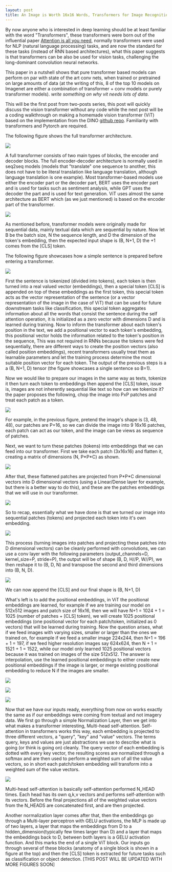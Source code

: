 ```yaml
---
layout: post
title: An Image is Worth 16x16 Words, Transformers for Image Recognition at Scale Paper Explained (ViT paper) PART 1
---
```


By now anyone who is interested in deep learning should be at least familiar with the word "Transformers", these transformers were born out of the influential paper [Attention is all you need](https://arxiv.org/abs/1706.03762), normally transformers were used for NLP (natural language processing) tasks, and are now the standard for these tasks (instead of RNN based architectures), what this paper suggests is that transformers can be also be used for vision tasks, challenging the long-dominant convolution neural networks.

This paper in a nutshell shows that pure transformer based models can perform on par with state of the art conv nets, when trained or pretrained on large amounts of data (at the writing of this, 8 of the top 10 models on Imagenet are either a combination of transformer + conv models or purely transformer models). *write something on why vit needs lots of data*.

This will be the first post from two-posts series, this post will quickly discuss the vision transformer without any code while the next post will be a coding walkthrough on making a homemade vision transformer (ViT) based on the implementation from the DINO [github repo](https://github.com/facebookresearch/dino/blob/main/vision_transformer.py). Familiarity with transformers and Pytorch are required.

The following figure shows the full transformer architecture.

![](/images/transformer.jpg)

A full transformer consists of two main types of blocks, the encoder and decoder blocks. The full encoder-decoder architecture is normally used in seq2seq models (models that "translate" one sequence to another, this does not have to be literal translation like language translation, although language translation is one example). Most transformer-based models use either the encoder part or the decoder part, BERT uses the encoder part and is used for tasks such as sentiment analysis, while GPT uses the decoder the part and is used for text generation. ViT uses almost the same architecture as BERT which (as we just mentioned) is based on the encoder part of the transformer.

![](../images/vit_encoder_block.jpg)

As mentioned before, transformer models were originally made for sequential data, mainly textual data which are sequential by nature. Now let B be the batch size, N the sequence length, and D the dimension of the token's embedding, then the expected input shape is (B, N+1, D) the +1 comes from the [CLS] token.

The following figure showcases how a simple sentence is prepared before entering a transformer.

![](../images/input_preperation_transformer.jpg)

First the sentence is tokenized (divided into tokens), each token is then turned into a real valued vector (embeddings), then a special token [CLS] is appended on top of these embeddings as the first token, this special token acts as the vector representation of the sentence (or a vector representation of the image in the case of ViT) that can be used for future downstream tasks like classification, this special token aggregates information about all the words that consist the sentence during the self attention operation, it is initialized as a zero vector with dimensions D and is learned during training. Now to inform the transformer about each token's position in the text, we add a positional vector to each token's embedding, this positional vector holds the information related to the token's position in the sequence, This was not required in RNNs because the tokens were fed sequentially, there are different ways to create the position vectors (also called position embeddings), recent transformers usually treat them as learnable parameters and let the training process determine the most suitable position vector for each token. The output of the previous steps is a a (B, N+1, D) tensor (the figure showcases a single sentence so B=1).

Now we would like to prepare our images in the same way as texts, tokenize it then turn each token to embeddings then append the [CLS] token, issue is, images are not inherently sequential like text so how can we tokenize it? the paper proposes the following, chop the image into PxP patches and treat each patch as a token.

![](../images/to_patches.jpg)

For example, in the previous figure, pretend the image's shape is (3, 48, 48), our patches are P=16, so we can divide the image into 9 16x16 patches, each patch can act as our token, and the image can be views as sequence of patches.

Next, we want to turn these patches (tokens) into embeddings that we can feed into our transformer. First we take each patch (3x16x16) and flatten it, creating a matrix of dimensions (N, P\*P*C) as shown.

![](../images/flattened_patches.jpg)

After that, these flattened patches are projected from P\*P*C dimensional vectors into D dimensional vectors (using a Linear/Dense layer for example, but there is a better way to do this), and these are the patches embeddings that we will use in our transformer.

![](../images/project_D.jpg)

So to recap, essentially what we have done is that we turned our image into sequential patches (tokens) and projected each token into it's own embedding.

![](../images/img_to_emb.jpg)

This process (turning images into patches and projecting these patches into D dimensional vectors) can be cleanly performed with convolutions, we can use a conv layer with the following parameters (output_channels=D, kernel_size=P, stride=P), the output will be of shape (B, D, H//P, W//P), we then reshape it to (B, D, N) and transpose the second and third dimensions into (B, N, D).

![](../images/img_vs_txt.jpg)

We can now append the [CLS] and our final shape is (B, N+1, D)

What's left is to add the positional embeddings, in ViT the positional embeddings are learned, for example if we are training our model on 512x512 images and patch size of 16x16, then we will have N+1 = 1024 + 1 = 1025 (number of patches + [CLS] token), we will create 1025 positional embeddings (one positional vector for each patch/token, initialized as 0 vectors) that will be learned during training. Now the question arises, what if we feed images with varying sizes, smaller or larger than the ones we trained on, for example if we feed a smaller image 224x244, then N+1 = 196 + 1 = 197, if we feed higher resolution images say 624x624, then N + 1 = 1521 + 1 = 1522, while our model only learned 1025 positional vectors because it was trained on images of the size 512x512. The answer is interpolation, use the learned positional embeddings to either create new positional embeddings if the image is larger, or merge existing positional embedding to reduce N if the images are smaller.

![](../images/case_1_pos_embs.jpg)

![](../images/case_2_pos_embs.jpg)

![](../images/case_3_pos_embs.jpg)


Now that we have our inputs ready, everything from now on works exactly the same as if our embeddings were coming from textual and not imagery data. We first go through a simple Normalization Layer, then we get into what makes a transformer interesting, Multi-head self-attention. Self-attention in transformers works this way, each embedding is projected to three different vectors, a "query", "key" and "value" vectors. The terms query, keys and values are just abstractions we use to describe what is going (or think is going on) cleanly. The query vector of each embedding is dotted with every key vector, the resulting scores are normalized through a softmax and are then used to perform a weighted sum of all the value vectors, so in short each patch/token embedding will transform into a weighted sum of the value vectors.

![](../images/self_attention.jpg)

Multi-head self-attention is basically self-attention performed N_HEAD times. Each head has its own q,k,v vectors and performs self-attention with its vectors. Before the final projections all of the weighted value vectors from the N_HEADS are concatenated first, and are then projected.


Another normalization layer comes after that, then the embeddings go through a Multi-layer perceptron with GELU activations, the MLP is made up of two layers, a layer that maps the embeddings from D to a hidden_dimension(typically few times larger than D) and a layer that maps the embeddings back to D, between both layers is a GELU activation function. And this marks the end of a single ViT block. Our inputs go through several of these blocks (anatomy of a single block is shown in a figure at the top) and then the [CLS] token is extracted for future tasks such as classification or object detection. [THIS POST WILL BE UPDATED WITH MORE FIGURES SOON]


